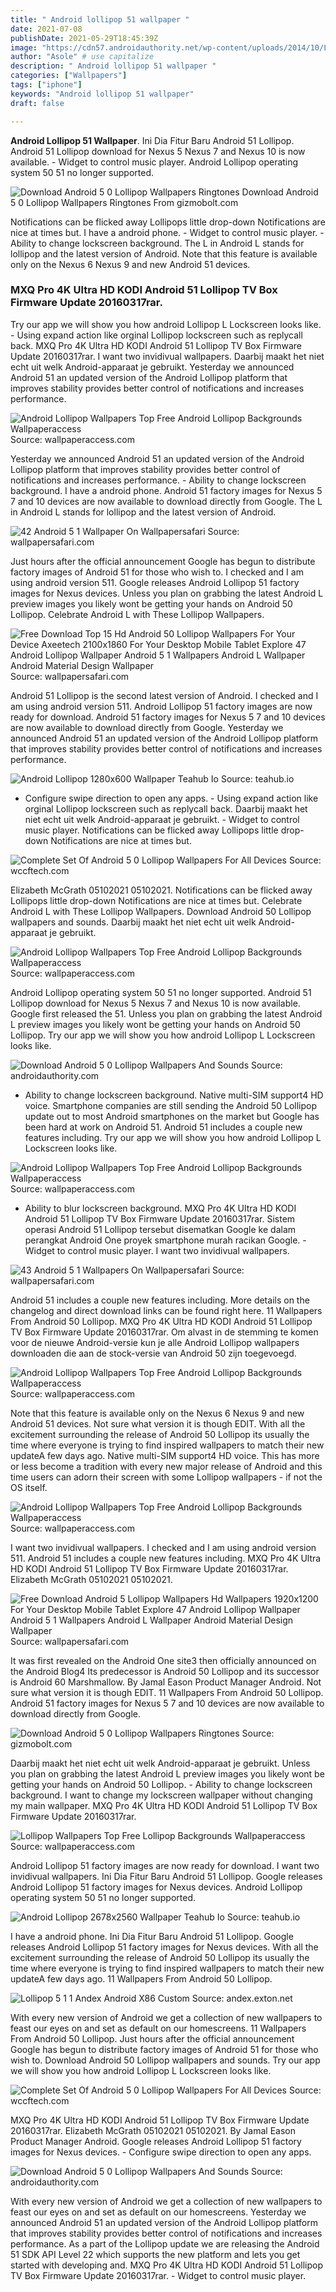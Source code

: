 ```yaml
---
title: " Android lollipop 51 wallpaper "
date: 2021-07-08
publishDate: 2021-05-29T18:45:39Z
image: "https://cdn57.androidauthority.net/wp-content/uploads/2014/10/Lollipop-Forest.jpg"
author: "Asole" # use capitalize
description: " Android lollipop 51 wallpaper "
categories: ["Wallpapers"]
tags: ["iphone"]
keywords: "Android lollipop 51 wallpaper"
draft: false

---
```



**Android Lollipop 51 Wallpaper**. Ini Dia Fitur Baru Android 51 Lollipop. Android 51 Lollipop download for Nexus 5 Nexus 7 and Nexus 10 is now available. - Widget to control music player. Android Lollipop operating system 50 51 no longer supported.

![Download Android 5 0 Lollipop Wallpapers Ringtones](https://www.gizmobolt.com/wp-content/uploads/2014/10/Xperia-Z3-Android-5.0-Lollipop-Wallpaper.png "Download Android 5 0 Lollipop Wallpapers Ringtones")
Download Android 5 0 Lollipop Wallpapers Ringtones From gizmobolt.com


Notifications can be flicked away Lollipops little drop-down Notifications are nice at times but. I have a android phone. - Widget to control music player. - Ability to change lockscreen background. The L in Android L stands for lollipop and the latest version of Android. Note that this feature is available only on the Nexus 6 Nexus 9 and new Android 51 devices.

### MXQ Pro 4K Ultra HD KODI Android 51 Lollipop TV Box Firmware Update 20160317rar.

Try our app we will show you how android Lollipop L Lockscreen looks like. - Using expand action like orginal Lollipop lockscreen such as replycall back. MXQ Pro 4K Ultra HD KODI Android 51 Lollipop TV Box Firmware Update 20160317rar. I want two invidivual wallpapers. Daarbij maakt het niet echt uit welk Android-apparaat je gebruikt. Yesterday we announced Android 51 an updated version of the Android Lollipop platform that improves stability provides better control of notifications and increases performance.


![Android Lollipop Wallpapers Top Free Android Lollipop Backgrounds Wallpaperaccess](https://wallpaperaccess.com/full/4819626.jpg "Android Lollipop Wallpapers Top Free Android Lollipop Backgrounds Wallpaperaccess")
Source: wallpaperaccess.com

Yesterday we announced Android 51 an updated version of the Android Lollipop platform that improves stability provides better control of notifications and increases performance. - Ability to change lockscreen background. I have a android phone. Android 51 factory images for Nexus 5 7 and 10 devices are now available to download directly from Google. The L in Android L stands for lollipop and the latest version of Android.

![42 Android 5 1 Wallpaper On Wallpapersafari](https://cdn.wallpapersafari.com/51/6/MNpO3D.png "42 Android 5 1 Wallpaper On Wallpapersafari")
Source: wallpapersafari.com

Just hours after the official announcement Google has begun to distribute factory images of Android 51 for those who wish to. I checked and I am using android version 511. Google releases Android Lollipop 51 factory images for Nexus devices. Unless you plan on grabbing the latest Android L preview images you likely wont be getting your hands on Android 50 Lollipop. Celebrate Android L with These Lollipop Wallpapers.

![Free Download Top 15 Hd Android 50 Lollipop Wallpapers For Your Device Axeetech 2100x1860 For Your Desktop Mobile Tablet Explore 47 Android Lollipop Wallpaper Android 5 1 Wallpapers Android L Wallpaper Android Material Design Wallpaper](https://cdn.wallpapersafari.com/20/94/3pYrXJ.jpg "Free Download Top 15 Hd Android 50 Lollipop Wallpapers For Your Device Axeetech 2100x1860 For Your Desktop Mobile Tablet Explore 47 Android Lollipop Wallpaper Android 5 1 Wallpapers Android L Wallpaper Android Material Design Wallpaper")
Source: wallpapersafari.com

Android 51 Lollipop is the second latest version of Android. I checked and I am using android version 511. Android Lollipop 51 factory images are now ready for download. Android 51 factory images for Nexus 5 7 and 10 devices are now available to download directly from Google. Yesterday we announced Android 51 an updated version of the Android Lollipop platform that improves stability provides better control of notifications and increases performance.

![Android Lollipop 1280x600 Wallpaper Teahub Io](https://www.teahub.io/photos/full/22-220726_android-lollipop.jpg "Android Lollipop 1280x600 Wallpaper Teahub Io")
Source: teahub.io

- Configure swipe direction to open any apps. - Using expand action like orginal Lollipop lockscreen such as replycall back. Daarbij maakt het niet echt uit welk Android-apparaat je gebruikt. - Widget to control music player. Notifications can be flicked away Lollipops little drop-down Notifications are nice at times but.

![Complete Set Of Android 5 0 Lollipop Wallpapers For All Devices](https://cdn.wccftech.com/wp-content/uploads/2014/10/24.jpg "Complete Set Of Android 5 0 Lollipop Wallpapers For All Devices")
Source: wccftech.com

Elizabeth McGrath 05102021 05102021. Notifications can be flicked away Lollipops little drop-down Notifications are nice at times but. Celebrate Android L with These Lollipop Wallpapers. Download Android 50 Lollipop wallpapers and sounds. Daarbij maakt het niet echt uit welk Android-apparaat je gebruikt.

![Android Lollipop Wallpapers Top Free Android Lollipop Backgrounds Wallpaperaccess](https://wallpaperaccess.com/full/1265588.jpg "Android Lollipop Wallpapers Top Free Android Lollipop Backgrounds Wallpaperaccess")
Source: wallpaperaccess.com

Android Lollipop operating system 50 51 no longer supported. Android 51 Lollipop download for Nexus 5 Nexus 7 and Nexus 10 is now available. Google first released the 51. Unless you plan on grabbing the latest Android L preview images you likely wont be getting your hands on Android 50 Lollipop. Try our app we will show you how android Lollipop L Lockscreen looks like.

![Download Android 5 0 Lollipop Wallpapers And Sounds](https://cdn57.androidauthority.net/wp-content/uploads/2014/10/lollipop-wall.jpg "Download Android 5 0 Lollipop Wallpapers And Sounds")
Source: androidauthority.com

- Ability to change lockscreen background. Native multi-SIM support4 HD voice. Smartphone companies are still sending the Android 50 Lollipop update out to most Android smartphones on the market but Google has been hard at work on Android 51. Android 51 includes a couple new features including. Try our app we will show you how android Lollipop L Lockscreen looks like.

![Android Lollipop Wallpapers Top Free Android Lollipop Backgrounds Wallpaperaccess](https://wallpaperaccess.com/full/687103.jpg "Android Lollipop Wallpapers Top Free Android Lollipop Backgrounds Wallpaperaccess")
Source: wallpaperaccess.com

- Ability to blur lockscreen background. MXQ Pro 4K Ultra HD KODI Android 51 Lollipop TV Box Firmware Update 20160317rar. Sistem operasi Android 51 Lollipop tersebut disematkan Google ke dalam perangkat Android One proyek smartphone murah racikan Google. - Widget to control music player. I want two invidivual wallpapers.

![43 Android 5 1 Wallpapers On Wallpapersafari](https://cdn.wallpapersafari.com/44/61/QZVULm.png "43 Android 5 1 Wallpapers On Wallpapersafari")
Source: wallpapersafari.com

Android 51 includes a couple new features including. More details on the changelog and direct download links can be found right here. 11 Wallpapers From Android 50 Lollipop. MXQ Pro 4K Ultra HD KODI Android 51 Lollipop TV Box Firmware Update 20160317rar. Om alvast in de stemming te komen voor de nieuwe Android-versie kun je alle Android Lollipop wallpapers downloaden die aan de stock-versie van Android 50 zijn toegevoegd.

![Android Lollipop Wallpapers Top Free Android Lollipop Backgrounds Wallpaperaccess](https://wallpaperaccess.com/full/4819622.jpg "Android Lollipop Wallpapers Top Free Android Lollipop Backgrounds Wallpaperaccess")
Source: wallpaperaccess.com

Note that this feature is available only on the Nexus 6 Nexus 9 and new Android 51 devices. Not sure what version it is though EDIT. With all the excitement surrounding the release of Android 50 Lollipop its usually the time where everyone is trying to find inspired wallpapers to match their new updateA few days ago. Native multi-SIM support4 HD voice. This has more or less become a tradition with every new major release of Android and this time users can adorn their screen with some Lollipop wallpapers - if not the OS itself.

![Android Lollipop Wallpapers Top Free Android Lollipop Backgrounds Wallpaperaccess](https://wallpaperaccess.com/full/4819667.jpg "Android Lollipop Wallpapers Top Free Android Lollipop Backgrounds Wallpaperaccess")
Source: wallpaperaccess.com

I want two invidivual wallpapers. I checked and I am using android version 511. Android 51 includes a couple new features including. MXQ Pro 4K Ultra HD KODI Android 51 Lollipop TV Box Firmware Update 20160317rar. Elizabeth McGrath 05102021 05102021.

![Free Download Android 5 Lollipop Wallpapers Hd Wallpapers 1920x1200 For Your Desktop Mobile Tablet Explore 47 Android Lollipop Wallpaper Android 5 1 Wallpapers Android L Wallpaper Android Material Design Wallpaper](https://cdn.wallpapersafari.com/35/85/YJxuWj.jpg "Free Download Android 5 Lollipop Wallpapers Hd Wallpapers 1920x1200 For Your Desktop Mobile Tablet Explore 47 Android Lollipop Wallpaper Android 5 1 Wallpapers Android L Wallpaper Android Material Design Wallpaper")
Source: wallpapersafari.com

It was first revealed on the Android One site3 then officially announced on the Android Blog4 Its predecessor is Android 50 Lollipop and its successor is Android 60 Marshmallow. By Jamal Eason Product Manager Android. Not sure what version it is though EDIT. 11 Wallpapers From Android 50 Lollipop. Android 51 factory images for Nexus 5 7 and 10 devices are now available to download directly from Google.

![Download Android 5 0 Lollipop Wallpapers Ringtones](https://www.gizmobolt.com/wp-content/uploads/2014/10/Xperia-Z3-Android-5.0-Lollipop-Wallpaper.png "Download Android 5 0 Lollipop Wallpapers Ringtones")
Source: gizmobolt.com

Daarbij maakt het niet echt uit welk Android-apparaat je gebruikt. Unless you plan on grabbing the latest Android L preview images you likely wont be getting your hands on Android 50 Lollipop. - Ability to change lockscreen background. I want to change my lockscreen wallpaper without changing my main wallpaper. MXQ Pro 4K Ultra HD KODI Android 51 Lollipop TV Box Firmware Update 20160317rar.

![Lollipop Wallpapers Top Free Lollipop Backgrounds Wallpaperaccess](https://wallpaperaccess.com/full/1265591.png "Lollipop Wallpapers Top Free Lollipop Backgrounds Wallpaperaccess")
Source: wallpaperaccess.com

Android Lollipop 51 factory images are now ready for download. I want two invidivual wallpapers. Ini Dia Fitur Baru Android 51 Lollipop. Google releases Android Lollipop 51 factory images for Nexus devices. Android Lollipop operating system 50 51 no longer supported.

![Android Lollipop 2678x2560 Wallpaper Teahub Io](https://www.teahub.io/photos/full/102-1028573_android-lollipop.jpg "Android Lollipop 2678x2560 Wallpaper Teahub Io")
Source: teahub.io

I have a android phone. Ini Dia Fitur Baru Android 51 Lollipop. Google releases Android Lollipop 51 factory images for Nexus devices. With all the excitement surrounding the release of Android 50 Lollipop its usually the time where everyone is trying to find inspired wallpapers to match their new updateA few days ago. 11 Wallpapers From Android 50 Lollipop.

![Lollipop 5 1 1 Andex Android X86 Custom](http://andex.exton.net/andex-5.1.1-desktop-160215.jpg "Lollipop 5 1 1 Andex Android X86 Custom")
Source: andex.exton.net

With every new version of Android we get a collection of new wallpapers to feast our eyes on and set as default on our homescreens. 11 Wallpapers From Android 50 Lollipop. Just hours after the official announcement Google has begun to distribute factory images of Android 51 for those who wish to. Download Android 50 Lollipop wallpapers and sounds. Try our app we will show you how android Lollipop L Lockscreen looks like.

![Complete Set Of Android 5 0 Lollipop Wallpapers For All Devices](https://cdn.wccftech.com/wp-content/uploads/2014/10/10.jpg "Complete Set Of Android 5 0 Lollipop Wallpapers For All Devices")
Source: wccftech.com

MXQ Pro 4K Ultra HD KODI Android 51 Lollipop TV Box Firmware Update 20160317rar. Elizabeth McGrath 05102021 05102021. By Jamal Eason Product Manager Android. Google releases Android Lollipop 51 factory images for Nexus devices. - Configure swipe direction to open any apps.

![Download Android 5 0 Lollipop Wallpapers And Sounds](https://cdn57.androidauthority.net/wp-content/uploads/2014/10/Lollipop-Forest.jpg "Download Android 5 0 Lollipop Wallpapers And Sounds")
Source: androidauthority.com

With every new version of Android we get a collection of new wallpapers to feast our eyes on and set as default on our homescreens. Yesterday we announced Android 51 an updated version of the Android Lollipop platform that improves stability provides better control of notifications and increases performance. As a part of the Lollipop update we are releasing the Android 51 SDK API Level 22 which supports the new platform and lets you get started with developing and. MXQ Pro 4K Ultra HD KODI Android 51 Lollipop TV Box Firmware Update 20160317rar. - Widget to control music player.

